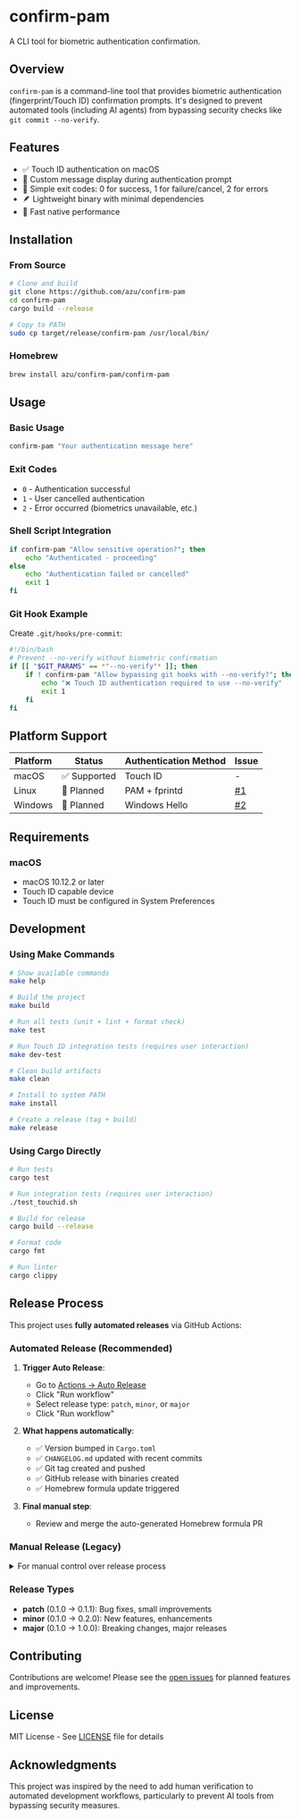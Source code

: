 # confirm-pam

A CLI tool for biometric authentication confirmation.

## Overview

`confirm-pam` is a command-line tool that provides biometric authentication (fingerprint/Touch ID) confirmation prompts. It's designed to prevent automated tools (including AI agents) from bypassing security checks like `git commit --no-verify`.

## Features

- ✅ Touch ID authentication on macOS
- 🔐 Custom message display during authentication prompt
- 🚦 Simple exit codes: 0 for success, 1 for failure/cancel, 2 for errors
- 🪶 Lightweight binary with minimal dependencies
- 🚀 Fast native performance

## Installation

### From Source

```bash
# Clone and build
git clone https://github.com/azu/confirm-pam
cd confirm-pam
cargo build --release

# Copy to PATH
sudo cp target/release/confirm-pam /usr/local/bin/
```

### Homebrew

```bash
brew install azu/confirm-pam/confirm-pam
```

## Usage

### Basic Usage

```bash
confirm-pam "Your authentication message here"
```

### Exit Codes

- `0` - Authentication successful
- `1` - User cancelled authentication
- `2` - Error occurred (biometrics unavailable, etc.)

### Shell Script Integration

```bash
if confirm-pam "Allow sensitive operation?"; then
    echo "Authenticated - proceeding"
else
    echo "Authentication failed or cancelled"
    exit 1
fi
```

### Git Hook Example

Create `.git/hooks/pre-commit`:

```bash
#!/bin/bash
# Prevent --no-verify without biometric confirmation
if [[ "$GIT_PARAMS" == *"--no-verify"* ]]; then
    if ! confirm-pam "Allow bypassing git hooks with --no-verify?"; then
        echo "❌ Touch ID authentication required to use --no-verify"
        exit 1
    fi
fi
```

## Platform Support

| Platform | Status | Authentication Method | Issue |
|----------|--------|---------------------|-------|
| macOS    | ✅ Supported | Touch ID | - |
| Linux    | 🚧 Planned | PAM + fprintd | [#1](https://github.com/azu/confirm-pam/issues/1) |
| Windows  | 🚧 Planned | Windows Hello | [#2](https://github.com/azu/confirm-pam/issues/2) |

## Requirements

### macOS
- macOS 10.12.2 or later
- Touch ID capable device
- Touch ID must be configured in System Preferences

## Development

### Using Make Commands

```bash
# Show available commands
make help

# Build the project
make build

# Run all tests (unit + lint + format check)
make test

# Run Touch ID integration tests (requires user interaction)
make dev-test

# Clean build artifacts
make clean

# Install to system PATH
make install

# Create a release (tag + build)
make release
```

### Using Cargo Directly

```bash
# Run tests
cargo test

# Run integration tests (requires user interaction)
./test_touchid.sh

# Build for release
cargo build --release

# Format code
cargo fmt

# Run linter
cargo clippy
```

## Release Process

This project uses **fully automated releases** via GitHub Actions:

### Automated Release (Recommended)

1. **Trigger Auto Release**:
   - Go to [Actions → Auto Release](https://github.com/azu/confirm-pam/actions/workflows/auto-release.yml)
   - Click "Run workflow"
   - Select release type: `patch`, `minor`, or `major`
   - Click "Run workflow"

2. **What happens automatically**:
   - ✅ Version bumped in `Cargo.toml`
   - ✅ `CHANGELOG.md` updated with recent commits
   - ✅ Git tag created and pushed
   - ✅ GitHub release with binaries created
   - ✅ Homebrew formula update triggered

3. **Final manual step**:
   - Review and merge the auto-generated Homebrew formula PR

### Manual Release (Legacy)

<details>
<summary>For manual control over release process</summary>

1. **Manual Steps**:
   ```bash
   # Update version and changelog manually
   git tag v0.x.x
   git push origin v0.x.x
   ```

2. **Homebrew Update**:
   - Go to [Actions → Update Homebrew Formula](https://github.com/azu/confirm-pam/actions/workflows/update-homebrew.yml)
   - Enter release tag and run workflow
   - Create PR from generated branch: `gh pr create --base main --head update-homebrew-X.X.X`

</details>

### Release Types

- **patch** (0.1.0 → 0.1.1): Bug fixes, small improvements
- **minor** (0.1.0 → 0.2.0): New features, enhancements  
- **major** (0.1.0 → 1.0.0): Breaking changes, major releases

## Contributing

Contributions are welcome! Please see the [open issues](https://github.com/azu/confirm-pam/issues) for planned features and improvements.

## License

MIT License - See [LICENSE](LICENSE) file for details

## Acknowledgments

This project was inspired by the need to add human verification to automated development workflows, particularly to prevent AI tools from bypassing security measures.